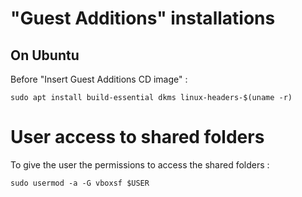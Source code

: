 # "Guest Additions" installations
## On Ubuntu
Before "Insert Guest Additions CD image" :

`sudo apt install build-essential dkms linux-headers-$(uname -r)`

# User access to shared folders
To give the user the permissions to access the shared folders :

`sudo usermod -a -G vboxsf $USER`
